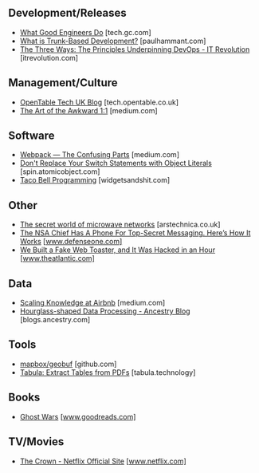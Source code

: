 ## Development/Releases
* [What Good Engineers Do](http://tech.gc.com/what-good-engineers-do/) [tech.gc.com]
* [What is Trunk-Based Development?](http://paulhammant.com/2013/04/05/what-is-trunk-based-development/) [paulhammant.com]
* [The Three Ways: The Principles Underpinning DevOps - IT Revolution](http://itrevolution.com/the-three-ways-principles-underpinning-devops/) [itrevolution.com]


## Management/Culture
* [OpenTable Tech UK Blog](http://tech.opentable.co.uk//blog/2014/10/31/coach-dont-rescue/) [tech.opentable.co.uk]
* [The Art of the Awkward 1:1](https://medium.com/@mrabkin/the-art-of-the-awkward-1-1-f4e1dcbd1c5c) [medium.com]


## Software
* [Webpack — The Confusing Parts](https://medium.com/@rajaraodv/webpack-the-confusing-parts-58712f8fcad9#.y11gqjcx1) [medium.com]
* [Don't Replace Your Switch Statements with Object Literals](https://spin.atomicobject.com/2016/11/06/switch-statements-object-literals/) [spin.atomicobject.com]
* [Taco Bell Programming](http://widgetsandshit.com/teddziuba/2010/10/taco-bell-programming.html) [widgetsandshit.com]


## Other
* [The secret world of microwave networks](http://arstechnica.co.uk/information-technology/2016/11/private-microwave-networks-financial-hft/) [arstechnica.co.uk]
* [The NSA Chief Has A Phone For Top-Secret Messaging. Here’s How It Works](http://www.defenseone.com/technology/2016/11/nsa-chief-has-phone-top-secret-messaging-heres-how-it-works/132845/) [www.defenseone.com]
* [We Built a Fake Web Toaster, and It Was Hacked in an Hour](http://www.theatlantic.com/technology/archive/2016/10/we-built-a-fake-web-toaster-and-it-was-hacked-in-an-hour/505571/?single_page=true) [www.theatlantic.com]


## Data
* [Scaling Knowledge at Airbnb](https://medium.com/airbnb-engineering/scaling-knowledge-at-airbnb-875d73eff091?source=linkShare-67f04834198a-1478228608) [medium.com]
* [Hourglass-shaped Data Processing - Ancestry Blog](http://blogs.ancestry.com/ancestry/2013/9/3/hourglass-shaped-data-processing/) [blogs.ancestry.com]


## Tools
* [mapbox/geobuf](https://github.com/mapbox/geobuf) [github.com]
* [Tabula: Extract Tables from PDFs](http://tabula.technology/) [tabula.technology]


## Books
* [Ghost Wars](http://www.goodreads.com/book/show/71984.Ghost_Wars) [www.goodreads.com]


## TV/Movies
* [The Crown - Netflix Official Site](https://www.netflix.com/title/80025678) [www.netflix.com]